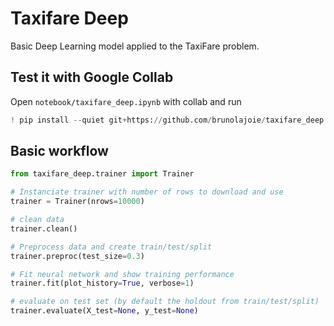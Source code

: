# Taxifare Deep

Basic Deep Learning model applied to the TaxiFare problem.

## Test it with Google Collab

Open `notebook/taxifare_deep.ipynb` with collab and run

```python
! pip install --quiet git+https://github.com/brunolajoie/taxifare_deep
```

## Basic workflow

```python
from taxifare_deep.trainer import Trainer

# Instanciate trainer with number of rows to download and use
trainer = Trainer(nrows=10000)

# clean data
trainer.clean()

# Preprocess data and create train/test/split
trainer.preproc(test_size=0.3)

# Fit neural network and show training performance
trainer.fit(plot_history=True, verbose=1)

# evaluate on test set (by default the holdout from train/test/split)
trainer.evaluate(X_test=None, y_test=None)
```
